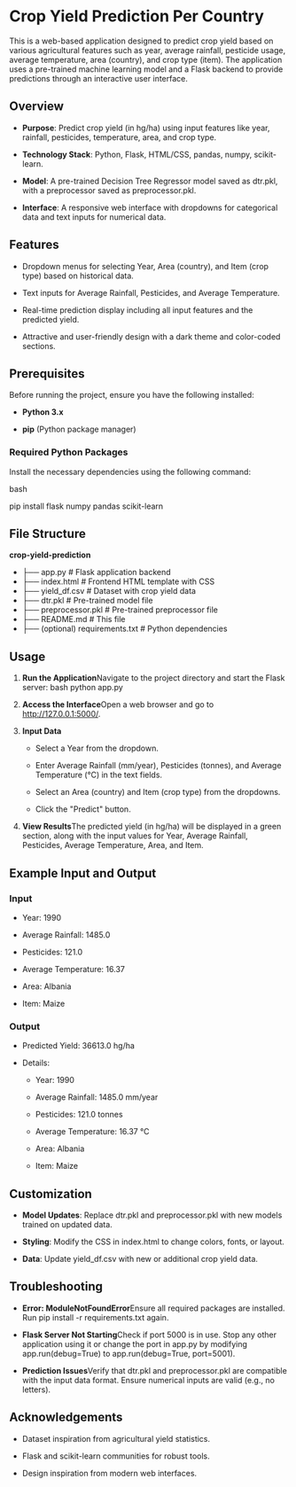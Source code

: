 Crop Yield Prediction Per Country
=================================

This is a web-based application designed to predict crop yield based on various agricultural features such as year, average rainfall, pesticide usage, average temperature, area (country), and crop type (item). The application uses a pre-trained machine learning model and a Flask backend to provide predictions through an interactive user interface.

Overview
--------

*   **Purpose**: Predict crop yield (in hg/ha) using input features like year, rainfall, pesticides, temperature, area, and crop type.
    
*   **Technology Stack**: Python, Flask, HTML/CSS, pandas, numpy, scikit-learn.
    
*   **Model**: A pre-trained Decision Tree Regressor model saved as dtr.pkl, with a preprocessor saved as preprocessor.pkl.
    
*   **Interface**: A responsive web interface with dropdowns for categorical data and text inputs for numerical data.
    

Features
--------

*   Dropdown menus for selecting Year, Area (country), and Item (crop type) based on historical data.
    
*   Text inputs for Average Rainfall, Pesticides, and Average Temperature.
    
*   Real-time prediction display including all input features and the predicted yield.
    
*   Attractive and user-friendly design with a dark theme and color-coded sections.
    

Prerequisites
-------------

Before running the project, ensure you have the following installed:

*   **Python 3.x**
    
*   **pip** (Python package manager)
    

### Required Python Packages

Install the necessary dependencies using the following command:

bash

pip install flask numpy pandas scikit-learn

**File Structure**
------------------
**crop-yield-prediction**

- ├── app.py # Flask application backend
- ├── index.html # Frontend HTML template with CSS
- ├── yield\_df.csv # Dataset with crop yield data
- ├── dtr.pkl # Pre-trained model file
- ├── preprocessor.pkl # Pre-trained preprocessor file
- ├── README.md # This file
- ├── (optional) requirements.txt # Python dependencies

Usage
-----

1.  **Run the Application**Navigate to the project directory and start the Flask server: bash python app.py
    
2.  **Access the Interface**Open a web browser and go to http://127.0.0.1:5000/.
    
3.  **Input Data**
    
    *   Select a Year from the dropdown.
        
    *   Enter Average Rainfall (mm/year), Pesticides (tonnes), and Average Temperature (°C) in the text fields.
        
    *   Select an Area (country) and Item (crop type) from the dropdowns.
        
    *   Click the "Predict" button.
        
4.  **View Results**The predicted yield (in hg/ha) will be displayed in a green section, along with the input values for Year, Average Rainfall, Pesticides, Average Temperature, Area, and Item.
    

Example Input and Output
------------------------

### Input

*   Year: 1990
    
*   Average Rainfall: 1485.0
    
*   Pesticides: 121.0
    
*   Average Temperature: 16.37
    
*   Area: Albania
    
*   Item: Maize
    

### Output

*   Predicted Yield: 36613.0 hg/ha
    
*   Details:
    
    *   Year: 1990
        
    *   Average Rainfall: 1485.0 mm/year
        
    *   Pesticides: 121.0 tonnes
        
    *   Average Temperature: 16.37 °C
        
    *   Area: Albania
        
    *   Item: Maize
        

Customization
-------------

*   **Model Updates**: Replace dtr.pkl and preprocessor.pkl with new models trained on updated data.
    
*   **Styling**: Modify the CSS in index.html to change colors, fonts, or layout.
    
*   **Data**: Update yield\_df.csv with new or additional crop yield data.
    

Troubleshooting
---------------

*   **Error: ModuleNotFoundError**Ensure all required packages are installed. Run pip install -r requirements.txt again.
    
*   **Flask Server Not Starting**Check if port 5000 is in use. Stop any other application using it or change the port in app.py by modifying app.run(debug=True) to app.run(debug=True, port=5001).
    
*   **Prediction Issues**Verify that dtr.pkl and preprocessor.pkl are compatible with the input data format. Ensure numerical inputs are valid (e.g., no letters).
    

Acknowledgements
----------------

*   Dataset inspiration from agricultural yield statistics.
    
*   Flask and scikit-learn communities for robust tools.
    
*   Design inspiration from modern web interfaces.

